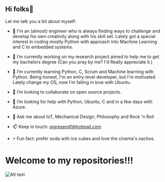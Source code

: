 ## Hi folks👋

Let me talk you a bit about myself:

- :ghost: I'm an (almost) engineer who is always finding ways to challenge and develop his own creativity along with his skill set. Lately got a special interest in coding mostly Python with approach into Machine Learning and C to embedded systems.

- 🔭 I’m currently working on my research project aimed to help me to get my bachelors degree (Can you pray by me? I'd Really appreciate it.)

- 🌱 I’m currently learning Python, C, Scrum and Machine learning with Python. Being honest, I'm an entry-level developer, but I'm motivated. Lately change my OS, now I'm falling in love with Ubuntu.

- 👯 I’m looking to collaborate on open source projects.

- 🤔 I’m looking for help with Python, Ubuntu, C and in a few days with Azure.

- 💬 Ask me about IoT, Mechanical Design, Philosophy and Rock 'n Roll

- 📫 Keep in touch: oigreserolf@hotmail.com 

- ⚡ Fun fact: prefer soda with ice cubes and love the cinema's nachos. 

# Welcome to my repositories!!!
![Alt text](home/oigreserolf/Pictures/Yaskawa.png?raw=true "Yaskawa")

